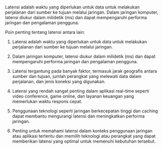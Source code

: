 Latensi adalah waktu yang diperlukan untuk data untuk melakukan perjalanan dari sumber ke tujuan melalui jaringan. Dalam jaringan komputer, latensi diukur dalam milidetik (ms) dan dapat mempengaruhi performa jaringan dan pengalaman pengguna.

Poin penting tentang latensi antara lain:

1.  Latensi adalah waktu yang diperlukan untuk data untuk melakukan perjalanan dari sumber ke tujuan melalui jaringan.
    
2.  Dalam jaringan komputer, latensi diukur dalam milidetik (ms) dan dapat mempengaruhi performa jaringan dan pengalaman pengguna.
    
3.  Latensi tergantung pada banyak faktor, termasuk jarak geografis antara sumber dan tujuan, jumlah perangkat yang melewati data dalam perjalanan, dan jenis koneksi yang digunakan.
    
4.  Latensi yang rendah sangat penting dalam aplikasi real-time seperti video conference, game online, dan layanan keuangan yang memerlukan waktu respons cepat.
    
5.  Penggunaan teknologi seperti jaringan berkecepatan tinggi dan caching dapat membantu mengurangi latensi dan meningkatkan performa jaringan.
    
6.  Penting untuk memahami latensi dalam konteks penggunaan jaringan atau aplikasi tertentu dan memilih teknologi atau perangkat yang dapat memberikan latensi yang optimal untuk memenuhi kebutuhan tersebut.